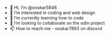 - 👋 Hi, I’m @ooskar5848
- 👀 I’m interested in coding and web design
- 🌱 I’m currently learning how to code 
- 💞️ I’m looking to collaborate on the odin project
- 📫 How to reach me - ooskar7893 on discord

<!---
ooskar5848/ooskar5848 is a ✨ special ✨ repository because its `README.md` (this file) appears on your GitHub profile.
You can click the Preview link to take a look at your changes.
--->
